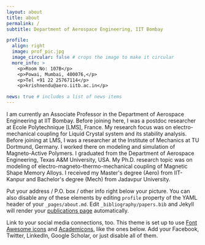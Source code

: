 ```yaml
---
layout: about
title: about
permalink: /
subtitle: Department of Aerospace Engineering, IIT Bombay

profile:
  align: right
  image: prof_pic.jpg
  image_circular: false # crops the image to make it circular
  more_info: >
    <p>Room No: 107B</p>
    <p>Powai, Mumbai, 400076,</p>
    <p>Tel +91 22 25767114</p>
    <p>krishnendu@aero.iitb.ac.in</p>

news: true # includes a list of news items
---
```

I am currently an Associate Professor in the Department of Aerospace Engineering at IIT Bombay. Before joining here, I was a postdoc researcher at Ecole Polytechnique [LMS], France. My research focus was on electro-mechanical coupling for Liquid Crystal system and its stability analysis. Before joining at LMS, I was a researcher at the Institute of Mechanics at TU Dortmund, Germany. I worked there on modeling and simulation of Magneto-Active Polymers. I graduated from the Department of Aerospace Engineering, Texas A&M University, USA. My Ph.D. research topic was on modeling of electro-magneto-thermo-mechanical coupling of Magnetic Shape Memory Alloys. I received my Master's degree (Aero) from IIT-Kanpur and Bachelor's degree (Mech) from Jadavpur University.

Put your address / P.O. box / other info right below your picture. You can also disable any of these elements by editing `profile` property of the YAML header of your `_pages/about.md`. Edit `_bibliography/papers.bib` and Jekyll will render your [publications page](/al-folio/publications/) automatically.

Link to your social media connections, too. This theme is set up to use [Font Awesome icons](https://fontawesome.com/) and [Academicons](https://jpswalsh.github.io/academicons/), like the ones below. Add your Facebook, Twitter, LinkedIn, Google Scholar, or just disable all of them.
